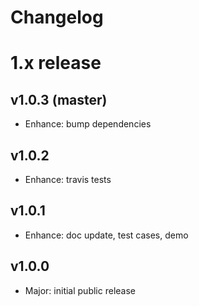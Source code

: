 
Changelog
=========

# 1.x release

## v1.0.3 (master)

- Enhance: bump dependencies

## v1.0.2

- Enhance: travis tests

## v1.0.1

- Enhance: doc update, test cases, demo

## v1.0.0

- Major: initial public release
